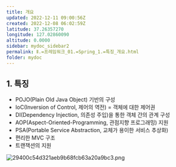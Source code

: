 ```yaml
---
title: 개요
updated: 2022-12-11 09:00:56Z
created: 2022-12-08 06:02:59Z
latitude: 37.26357270
longitude: 127.02860090
altitude: 0.0000
sidebar: mydoc_sidebar2
permalink: Ⅱ.=프레임워크_01.=Spring_1.=특징_개요.html
folder: mydoc
---
```


## 1. 특징
- POJO(Plain Old Java Object) 기반의 구성
- IoC(Inversion of Control, 제어의 역전) = 객체에 대한 제어권
- DI(Dependency Injection, 의존성 주입)을 통한 객체 간의 관계 구성
- AOP(Aspect-Oriented-Programming, 관점지향 프로그래밍) 지원
- PSA(Portable Service Abstraction, 교체가 용이한 서비스 추상화)
- 편리한 MVC 구조
- 트랜잭션의 지원

![29400c54d321aeb9b68fcb63a20a9bc3.png](../../../resources/29400c54d321aeb9b68fcb63a20a9bc3.png)
